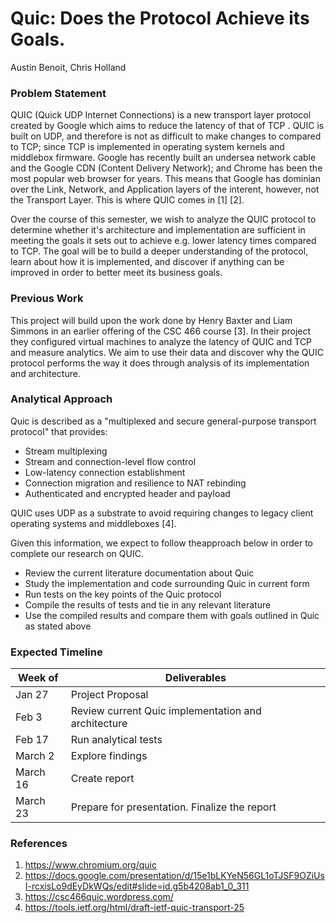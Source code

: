 # Quic: Does the Protocol Achieve its Goals.
Austin Benoit, Chris Holland  

### Problem Statement
QUIC (Quick UDP Internet Connections) is a new transport layer protocol created by Google which aims to reduce the latency of that of TCP . QUIC is built on UDP, and therefore is not as difficult to make changes to compared to TCP; since TCP is implemented in operating system kernels and middlebox firmware. Google has recently built an undersea network cable and the Google CDN (Content Delivery Network); and Chrome has been the most popular web browser for years. This means that Google has dominian over the Link, Network, and Application layers of the interent, however, not the Transport Layer. This is where QUIC comes in [1] [2].  

Over the course of this semester, we wish to analyze the QUIC protocol to determine whether it's architecture and implementation are sufficient in meeting the goals it sets out to achieve e.g. lower latency times compared to TCP. The goal will be to build a deeper understanding of the protocol, learn about how it is implemented, and discover if anything can be improved in order to better meet its business goals.  

### Previous Work
This project will build upon the work done by Henry Baxter and Liam Simmons in an earlier offering of the CSC 466 course [3]. In their project they configured virtual machines to analyze the latency of QUIC and TCP and measure analytics. We aim to use their data and discover why the QUIC protocol performs the way it does through analysis of its implementation and architecture.

### Analytical Approach
Quic is described as a "multiplexed and secure general-purpose transport protocol" that provides:

* Stream multiplexing
* Stream and connection-level flow control
* Low-latency connection establishment
* Connection migration and resilience to NAT rebinding
* Authenticated and encrypted header and payload

QUIC uses UDP as a substrate to avoid requiring changes to legacy client operating systems and middleboxes [4].

Given this information, we expect to follow theapproach below in order to complete our research on QUIC.

* Review the current literature documentation about Quic
* Study the implementation and code surrounding Quic in current form
* Run tests on the key points of the Quic protocol
* Compile the results of tests and tie in any relevant literature
* Use the compiled results and compare them with goals outlined in Quic as stated above

### Expected Timeline
| Week of | Deliverables |
| --- | --- |
| Jan 27 | Project Proposal |
| Feb 3 | Review current Quic implementation and architecture |
| Feb 17 | Run analytical tests |
| March 2 | Explore findings |
| March 16 | Create report |
| March 23 | Prepare for presentation. Finalize the report |

### References
1. https://www.chromium.org/quic
2. https://docs.google.com/presentation/d/15e1bLKYeN56GL1oTJSF9OZiUsI-rcxisLo9dEyDkWQs/edit#slide=id.g5b4208ab1_0_311
3. https://csc466quic.wordpress.com/
4. https://tools.ietf.org/html/draft-ietf-quic-transport-25